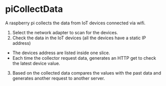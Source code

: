 # piCollectData
A raspberry pi collects the data from IoT devices connected via wifi.

1. Select the network adapter to scan for the devices.
2. Check the data in the IoT devices (all the devices have a static IP address)
  * The devices address are listed inside one slice.
  * Each time the collector request data, generates an HTTP get to check the latest device value.
3. Based on the collected data compares the values with the past data and generates another request to another server.

